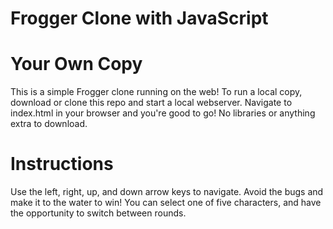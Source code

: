 Frogger Clone with JavaScript
===============================
# Your Own Copy
This is a simple Frogger clone running on the web! To run a local copy, download or clone this repo and start a local webserver. Navigate to index.html in your browser and you're good to go! No libraries or anything extra to download. 

# Instructions
Use the left, right, up, and down arrow keys to navigate. Avoid the bugs and make it to the water to win! 
You can select one of five characters, and have the opportunity to switch between rounds. 